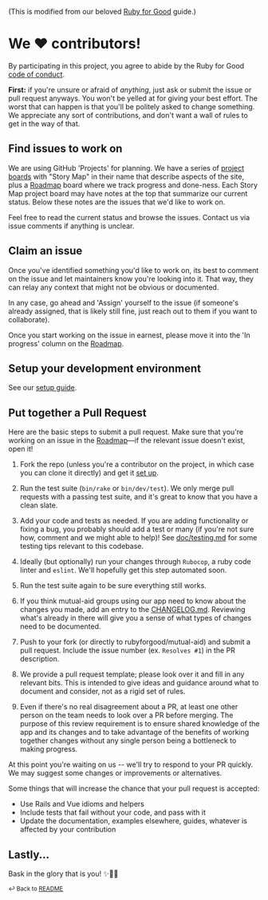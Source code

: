 (This is modified from our beloved [Ruby for Good](https://www.rubyforgood.org) guide.)

# We ♥ contributors!
By participating in this project, you agree to abide by the Ruby for Good [code of conduct](https://github.com/rubyforgood/code-of-conduct).

**First:** if you're unsure or afraid of *anything*, just ask or submit the issue or pull request anyways. You won't be yelled at for giving your best effort. The worst that can happen is that you'll be politely asked to change something. We appreciate any sort of contributions, and don't want a wall of rules to get in the way of that.

## Find issues to work on
We are using GitHub 'Projects' for planning.
We have a series of [project boards](https://github.com/rubyforgood/mutual-aid/projects) with "Story Map" in their name that describe aspects of the site, plus a [Roadmap] board where we track progress and done-ness. Each Story Map project board may have notes at the top that summarize our current status. Below these notes are the issues that we'd like to work on.

Feel free to read the current status and browse the issues. Contact us via issue comments if anything is unclear.

## Claim an issue
Once you've identified something you'd like to work on, its best to comment on the issue and let maintainers know you're looking into it. That way, they can relay any context that might not be obvious or documented.

In any case, go ahead and 'Assign' yourself to the issue (if someone's already assigned, that is likely still fine, just reach out to them if you want to collaborate).

Once you start working on the issue in earnest, please move it into the 'In progress' column on the [Roadmap].

## Setup your development environment
See our [setup guide](setup.md).

## Put together a Pull Request

Here are the basic steps to submit a pull request. Make sure that you're working on an issue in the [Roadmap]—if the relevant issue doesn't exist, open it!

1. Fork the repo (unless you're a contributor on the project, in which case you can clone it directly) and get it [set up](setup.md).

1. Run the test suite (`bin/rake` or `bin/dev/test`). We only merge pull requests with a passing test suite, and it's great to know that you have a clean slate.

1. Add your code and tests as needed. If you are adding functionality or fixing a bug, you probably should add a test or many (if you're not sure how, comment and we might able to help)! See [doc/testing.md](testing.md) for some testing tips relevant to this codebase.

1. Ideally (but optionally) run your changes through `Rubocop`, a ruby code linter and `eslint`. We'll hopefully get this step automated soon.

1. Run the test suite again to be sure everything still works.

1. If you think mutual-aid groups using our app need to know about the changes you made, add an entry to the [CHANGELOG.md](/CHANGELOG.md). Reviewing what's already in there will give you a sense of what types of changes need to be documented.

1. Push to your fork (or directly to rubyforgood/mutual-aid) and submit a pull request. Include the issue number (ex. `Resolves #1`) in the PR description.

1. We provide a pull request template; please look over it and fill in any relevant bits. This is intended to give ideas and guidance around what to document and consider, not as a rigid set of rules.

1. Even if there's no real disagreement about a PR, at least one other person on the team needs to look over a PR before merging. The purpose of this review requirement is to ensure shared knowledge of the app and its changes and to take advantage of the benefits of working together changes without any single person being a bottleneck to making progress.

At this point you're waiting on us -- we'll try to respond to your PR quickly. We may suggest some changes or improvements or alternatives.

Some things that will increase the chance that your pull request is accepted:

* Use Rails and Vue idioms and helpers
* Include tests that fail without your code, and pass with it
* Update the documentation, examples elsewhere, guides, whatever is affected by your contribution

## Lastly...
Bask in the glory that is you! ✨🙏🏾


<sub>↩ Back to [README](/README.md)</sub>

[Roadmap]: https://github.com/rubyforgood/mutual-aid/projects/4
